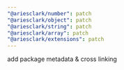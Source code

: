 ```yaml
---
"@ariesclark/number": patch
"@ariesclark/object": patch
"@ariesclark/string": patch
"@ariesclark/array": patch
"@ariesclark/extensions": patch
---
```


add package metadata & cross linking
